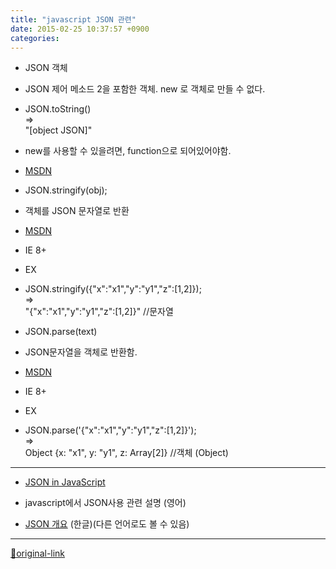 ```yaml
---
title: "javascript JSON 관련"
date: 2015-02-25 10:37:57 +0900
categories: 
---
```

  

- JSON 객체
- JSON 제어 메소드 2을 포함한 객체. new 로 객체로 만들 수 없다.
- JSON.toString()  
=&gt;  
"[object JSON]"
- new를 사용할 수 있을려면, function으로 되어있어야함.

- [MSDN](https://msdn.microsoft.com/ko-kr/library/ie/cc836458(v=vs.94).aspx "MSDN")

- JSON.stringify(obj);
- 객체를 JSON 문자열로 반환
- [MSDN](https://msdn.microsoft.com/ko-kr/library/ie/cc836459(v=vs.94).aspx "MSDN")
- IE 8+

- EX
- JSON.stringify({"x":"x1","y":"y1","z":[1,2]});  
=&gt;  
"{"x":"x1","y":"y1","z":[1,2]}" //문자열


- JSON.parse(text) 
- JSON문자열을 객체로 반환함.
- [MSDN](https://msdn.microsoft.com/ko-kr/library/ie/cc836466(v=vs.94).aspx "MSDN")
- IE 8+

- EX
- JSON.parse('{"x":"x1","y":"y1","z":[1,2]}');  
=&gt;  
Object {x: "x1", y: "y1", z: Array[2]} //객체 (Object)



- - - - - -

- [JSON in JavaScript](http://www.json.org/js.html "JSON in JavaScript")
- javascript에서 JSON사용 관련 설명 (영어)

- [JSON 개요](http://www.json.org/json-ko.html "JSON 개요") (한글)(다른 언어로도 볼 수 있음)





***
[🔗original-link](http://www.mins01.com/mh/tech/read/928)